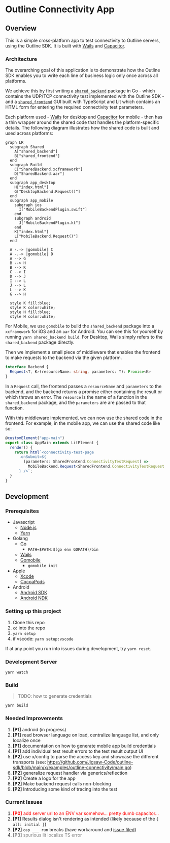 # Outline Connectivity App

## Overview

This is a simple cross-platform app to test connectivity to Outline servers, using the Outline SDK. It is built with [Wails](https://wails.app/) and [Capacitor](https://capacitorjs.com/).

### Architecture

The overarching goal of this application is to demonstrate how the Outline SDK enables you to write each line of business logic only once across all platforms.

We achieve this by first writing a [`shared_backend`](./shared_backend) package in Go - which contains the UDP/TCP connectivity test implemented with the Outline SDK - and a [`shared_frontend`](./shared_frontend/) GUI built with TypeScript and Lit which contains an HTML form for entering the required connectivity test parameters.

Each platform used - [Wails](https://wails.app/) for desktop and [Capacitor](https://capacitorjs.com/) for mobile - then has a thin wrapper around the shared code that handles the platform-specific details. The following diagram illustrates how the shared code is built and used across platforms:

```mermaid
graph LR
  subgraph Shared
    A["shared_backend"]
    B["shared_frontend"]
  end
  subgraph Build
    C["SharedBackend.xcframework"]
    D["SharedBackend.aar"]
  end
  subgraph app_desktop
    H["index.html"]
    G["DesktopBackend.Request()"]
  end
  subgraph app_mobile
    subgraph ios
      I["MobileBackendPlugin.swift"]
    end
    subgraph android
      J["MobileBackendPlugin.kt"]
    end
    K["index.html"]
    L["MobileBackend.Request()"]
  end

  A -.-> |gomobile| C
  A -.-> |gomobile| D
  A --> G
  B --> H
  B --> K
  C --> I
  D --> J
  I --> L
  J --> L
  L --> K
  G --> H

  style K fill:blue;
  style K color:white;
  style H fill:blue;
  style H color:white;
```

For Mobile, we use `gomobile` to build the `shared_backend` package into a `xcframework` for iOS and an `aar` for Android. You can see this for yourself by running `yarn shared_backend build`. For Desktop, Wails simply refers to the `shared_backend` package directly.

Then we implement a small piece of middleware that enables the frontend to make requests to the backend via the given platform.

```ts
interface Backend {
  Request<T, K>(resourceName: string, parameters: T): Promise<K>
}
```

In a `Request` call, the frontend passes a `resourceName` and `parameters` to the backend, and the backend returns a promise either containing the result or which throws an error. The `resource` is the name of a function in the `shared_backend` package, and the `parameters` are are passed to that function.

With this middleware implemented, we can now use the shared code in the frontend. For example, in the mobile app, we can use the shared code like so:

```ts
@customElement("app-main")
export class AppMain extends LitElement {
  render() {
    return html`<connectivity-test-page 
      .onSubmit=${
        (parameters: SharedFrontend.ConnectivityTestRequest) =>
          MobileBackend.Request<SharedFrontend.ConnectivityTestRequest, SharedFrontend.ConnectivityTestResponse>("ConnectivityTest", parameters)
      } />`;
  }
}
```

## Development

### Prerequisites

- Javascript
  - [Node.js](https://nodejs.org/)
  - [Yarn](https://yarnpkg.com/)
- Golang
  - [Go](https://golang.org/)
    - `PATH=$PATH:$(go env GOPATH)/bin`
  - [Wails](https://wails.app/)
  - [Gomobile](https://pkg.go.dev/golang.org/x/mobile/cmd/gomobile)
    - `gomobile init`
- Apple
  - [Xcode](https://developer.apple.com/xcode/)
  - [CocoaPods](https://cocoapods.org/)
- Android
  - [Android SDK](https://developer.android.com/studio)
  - [Android NDK](https://developer.android.com/ndk)

### Setting up this project

1. Clone this repo
1. `cd` into the repo
1. `yarn setup`
1. if vscode: `yarn setup:vscode`

If at any point you run into issues during development, try `yarn reset`.

### Development Server

`yarn watch`

### Build

> TODO: how to generate credentials

`yarn build`

### Needed Improvements

1. **\[P1\]** android (in progress)
1. **\[P1\]** read browser language on load, centralize language list, and only localize once
1. **\[P1\]** documentation on how to generate mobile app build credentials
1. **\[P1\]** add individual test result errors to the test result output UI
1. **\[P2\]** use x/config to parse the access key and showcase the different transports (see: https://github.com/Jigsaw-Code/outline-sdk/blob/main/x/examples/outline-connectivity/main.go)
1. **\[P2\]** generalize request handler via generics/reflection
1. **\[P2\]** Create a logo for the app
1. **\[P2\]** Make backend request calls non-blocking
1. **\[P2\]** Introducing some kind of tracing into the test

### Current Issues

1. <span style="color:red">**\[P0\]** add server url to an ENV var somehow... pretty dumb capacitor...</span>
1. **\[P1\]** Results dialog isn't rendering as intended (likely because of the `{ all: initial }`)
1. **\[P2\]** `cap ___ run` breaks (have workaround and [issue filed](https://github.com/ionic-team/capacitor/issues/6791))
1. <span style="color:gray">**\[P3\]** spurious lit localize TS error</span>
